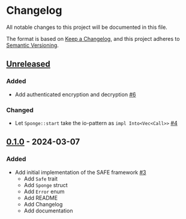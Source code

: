 # Changelog

All notable changes to this project will be documented in this file.

The format is based on [Keep a Changelog](https://keepachangelog.com/en/1.0.0/),
and this project adheres to [Semantic Versioning](https://semver.org/spec/v2.0.0.html).

## [Unreleased]

### Added

- Add authenticated encryption and decryption [#6]

### Changed

- Let `Sponge::start` take the io-pattern as `impl Into<Vec<Call>>` [#4]

## [0.1.0] - 2024-03-07

### Added

- Add initial implementation of the SAFE framework [#3]
  - Add `Safe` trait
  - Add `Sponge` struct
  - Add `Error` enum
  - Add README
  - Add Changelog
  - Add documentation

<!-- ISSUES -->
[#6]: https://github.com/dusk-network/safe/issues/6
[#4]: https://github.com/dusk-network/safe/issues/4
[#3]: https://github.com/dusk-network/safe/issues/3

<!-- VERSIONS -->
[Unreleased]: https://github.com/dusk-network/safe/compare/v0.1.0...HEAD
[0.1.0]: https://github.com/dusk-network/safe/releases/tag/v0.1.0
